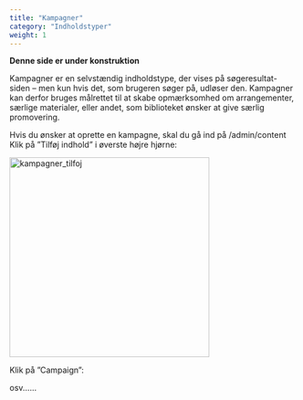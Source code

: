 ```yaml
---
title: "Kampagner"
category: "Indholdstyper"
weight: 1
---
```


**Denne side er under konstruktion**

Kampagner er en selvstændig indholdstype, der vises på søgeresultat-siden – men kun hvis det,
som brugeren søger på, udløser den.
Kampagner kan derfor bruges målrettet til at skabe opmærksomhed om arrangementer, særlige
materialer, eller andet, som biblioteket ønsker at give særlig promovering.

Hvis du ønsker at oprette en kampagne, skal du gå ind på /admin/content
Klik på ”Tilføj indhold” i øverste højre hjørne:

<img width="350" alt="kampagner_tilfoj" src="https://github.com/danskernesdigitalebibliotek/folkebibliotekernes_cms_manual/assets/159251423/d8d60861-5b4d-4b75-9d06-660a320a12e3">

Klik på ”Campaign”:

osv......

